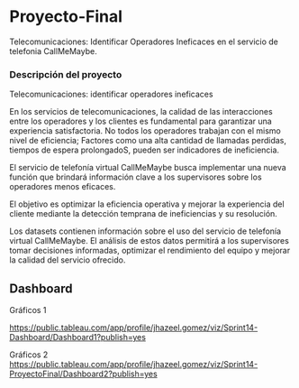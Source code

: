 # Proyecto-Final
Telecomunicaciones: Identificar Operadores Ineficaces en el servicio de telefonia CallMeMaybe.

### Descripción del proyecto
Telecomunicaciones: identificar operadores ineficaces

En los servicios de telecomunicaciones, la calidad de las interacciones entre los operadores y los clientes es fundamental para garantizar una experiencia satisfactoria. No todos los operadores trabajan con el mismo nivel de eficiencia; Factores como una alta cantidad de llamadas perdidas, tiempos de espera prolongadoS, pueden ser indicadores de ineficiencia.

El servicio de telefonía virtual CallMeMaybe busca implementar una nueva función que brindará información clave a los supervisores sobre los operadores menos eficaces.

El objetivo es optimizar la eficiencia operativa y mejorar la experiencia del cliente mediante la detección temprana de ineficiencias y su resolución.

Los datasets contienen información sobre el uso del servicio de telefonía virtual CallMeMaybe. El análisis de estos datos permitirá a los supervisores tomar decisiones informadas, optimizar el rendimiento del equipo y mejorar la calidad del servicio ofrecido.


## Dashboard

Gráficos 1 

https://public.tableau.com/app/profile/jhazeel.gomez/viz/Sprint14-Dashboard/Dashboard1?publish=yes

Gráficos 2
https://public.tableau.com/app/profile/jhazeel.gomez/viz/Sprint14-ProyectoFinal/Dashboard2?publish=yes
